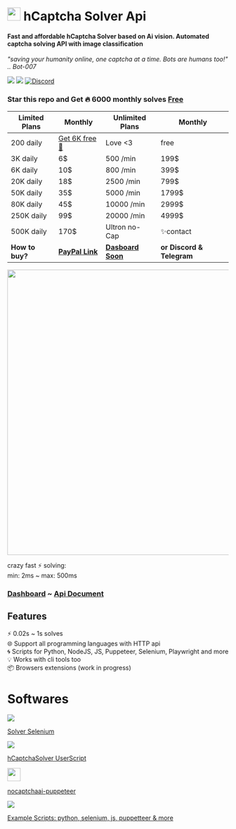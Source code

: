 <p>
<h1><img src="https://avatars.githubusercontent.com/u/110127579" width="30px" /> hCaptcha Solver Api </h1>
<h4>Fast and affordable hCaptcha Solver based on Ai vision. Automated captcha solving API with image classification</h4>
<i>"saving your humanity online, one captcha at a time. Bots are humans too!" .. Bot-007</i>
</p>

<p>
<a href="https://t.me/noCaptchaAi" target="_blank"><img src="https://img.shields.io/badge/Telegram-2CA5E0?style=for-the-badge&logo=telegram&logoColor=white"></a>
<a href="https://discord.gg/E7FfzhZqzA" target="_blank"><img src="https://img.shields.io/badge/Discord-7289DA?style=for-the-badge&logo=discord&logoColor=white"></a>
<a href="https://discord.gg/E7FfzhZqzA"><img alt="Discord" src="https://img.shields.io/discord/994856206525018112"></a>
</p>


<h3> Star this repo and Get 🔥 6000 monthly solves 
<a href="https://nocaptchaai.com/register">Free</a></h3>


| Limited Plans | Monthly | Unlimited Plans | Monthly   |
| ------------- | ------- | --------------- | --------- |
| 200 daily     | <a href="https://nocaptchaai.com/register">Get 6K free 💙</a></h2>     | Love <3 | free |
| 3K daily      | 6$      | 500 /min        | 199$      |
| 6K daily      | 10$     | 800 /min        | 399$      |
| 20K daily     | 18$     | 2500 /min       | 799$      |
| 50K daily     | 35$     | 5000 /min       | 1799$     |
| 80K daily     | 45$     | 10000 /min      | 2999$     |
| 250K daily    | 99$     | 20000 /min      | 4999$     |
| 500K daily    | 170$    | Ultron no-Cap   | ✨contact |
| **How to buy?**   | **<a href="https://nocaptchaai.com/buy.html">PayPal Link</a>**    | **<a href="https://dash.nocaptchaai.com">Dasboard Soon</a>**  | **or Discord & Telegram** |


<img src="https://user-images.githubusercontent.com/4178343/180646819-324163a8-0c4c-4571-b01c-2f98ab8a1127.gif" width="650">


crazy fast ⚡ solving: <br>
min: 2ms ~ max: 500ms

### [Dashboard](https://dash.nocaptchaai.com) ~ [Api Document](https://docs.nocaptchaai.com)
</p>











## Features

⚡ 0.02s ~ 1s solves \
🌐 Support all programming languages with HTTP api \
🌀 Scripts for Python, NodeJS, JS, Puppeteer, Selenium, Playwright and more \
💡 Works with cli tools too \
📦️ Browsers extensions (work in progress)



# Softwares

<p>
<img src="https://img.icons8.com/fluency/48/000000/selenium-test-automation.png"/>

[Solver Selenium](https://github.com/Hammad69275/NoCaptchaSolver)

<img src="https://img.icons8.com/fluency/48/000000/javascript.png"/>

[hCaptchaSolver UserScript](https://github.com/noCaptchaAi/hCaptchaSolver.user.js)

<img src="https://user-images.githubusercontent.com/10379601/29446482-04f7036a-841f-11e7-9872-91d1fc2ea683.png" width="30px">

[nocaptchaai-puppeteer](https://github.com/noCaptchaAi/nocaptchaai-puppeteer)
  
<img src="https://img.icons8.com/external-flaticons-lineal-color-flat-icons/38/000000/external-javascript-computer-programming-icons-flaticons-lineal-color-flat-icons.png"/>
  
[Example Scripts: python, selenium, js, puppetteer & more ](https://github.com/shimuldn/hCaptchaSolverApi/tree/main/usage_examples)

</p>
